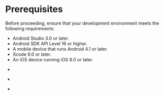 
# Prerequisites

Before proceeding, ensure that your development environment meets the following requirements:

<ul>
<li props="android">Android Studio 3.0 or later.</li>
<li props="android">Android SDK API Level 16 or higher.</li>
<li props="android">A mobile device that runs Android 4.1 or later.</li>
<li props="ios mac">Xcode 9.0 or later.</li>
<li props="ios">An iOS device running iOS 8.0 or later.</li>
<li><p conref="conref/agora-prerequisites.dita#agora-pre/account"/></li>
<li><p conref="conref/agora-prerequisites.dita#agora-pre/appid-token"/></li>
<li><p conref="conref/agora-prerequisites.dita#agora-pre/internet"/></li>
</ul>